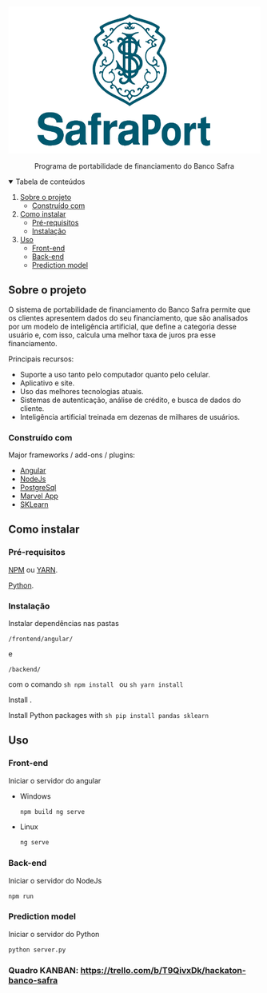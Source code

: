 <!-- PROJECT LOGO -->
<br />
<p align="center">
  <a href="https://github.com/danieel-reis/hackaton_banco_safra">
    <img src="frontend\angular\src\assets\images\SafraPort-Logo1.png" alt="Logo">
  </a>

  <p align="center">
    Programa de portabilidade de financiamento do Banco Safra 
  </p>
</p>

<!-- TABLE OF CONTENTS -->
<details open="open">
  <summary>Tabela de conteúdos</summary>
  <ol>
    <li>
      <a href="#sobre-o-projeto">Sobre o projeto</a>
      <ul>
        <li><a href="#construído-com">Construído com</a></li>
      </ul>
    </li>
    <li>
      <a href="#como-instalar">Como instalar</a>
      <ul>
        <li><a href="#pré-requisitos">Pré-requisitos</a></li>
        <li><a href="#instalação">Instalação</a></li>
      </ul>
    </li>
    <li>
      <a href="#uso">Uso</a>
      <ul>
        <li><a href="#front-end">Front-end</a></li>
        <li><a href="#back-end">Back-end</a></li>
        <li><a href="#prediction-model">Prediction model</a></li>
      </ul>
    </li>
  </ol>
</details>


<!-- ABOUT THE PROJECT -->
## Sobre o projeto
O sistema de portabilidade de financiamento do Banco Safra permite que os clientes apresentem dados do seu financiamento, que são analisados por um modelo de inteligência artificial, que define a categoria desse usuário e, com isso, calcula uma melhor taxa de juros pra esse financiamento.

Principais recursos:
* Suporte a uso tanto pelo computador quanto pelo celular.
* Aplicativo e site.
* Uso das melhores tecnologias atuais.
* Sistemas de autenticação, análise de crédito, e busca de dados do cliente.
* Inteligência artificial treinada em dezenas de milhares de usuários.

### Construído com

Major frameworks / add-ons / plugins:
* [Angular](https://angularjs.org/)
* [NodeJs](https://nodejs.org/en/)
* [PostgreSql](https://www.postgresql.org/)
* [Marvel App](https://marvelapp.com/)
* [SKLearn](https://scikit-learn.org/stable/)

<!-- GETTING STARTED -->
## Como instalar

### Pré-requisitos

[NPM](https://www.npmjs.com/) ou [YARN](https://yarnpkg.com/).

[Python](https://www.python.org/).

### Instalação

Instalar dependências nas pastas 
  ```
  /frontend/angular/
  ```
  e
  ```
  /backend/
  ```
com o comando
    ```sh
    npm install
    ```
    ou
    ```sh
    yarn install
    ```

Install .

Install Python packages with
    ```sh
    pip install pandas sklearn
    ```

<!-- USAGE EXAMPLES -->
## Uso

### Front-end

Iniciar o servidor do angular
* Windows
  ```powershell
  npm build ng serve
  ```

* Linux
  ```sh
  ng serve
  ```

### Back-end

Iniciar o servidor do NodeJs
  ```sh
  npm run
  ```

### Prediction model

Iniciar o servidor do Python
  ```sh
  python server.py
  ```

### Quadro KANBAN: https://trello.com/b/T9QivxDk/hackaton-banco-safra
